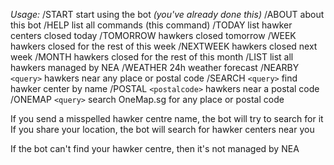 *Usage:*
/START start using the bot _(you've already done this)_
/ABOUT about this bot
/HELP list all commands (this command)
/TODAY list hawker centers closed today
/TOMORROW hawkers closed tomorrow
/WEEK hawkers closed for the rest of this week
/NEXTWEEK hawkers closed next week
/MONTH hawkers closed for the rest of this month
/LIST list all hawkers managed by NEA
/WEATHER 24h weather forecast
/NEARBY `<query>` hawkers near any place or postal code
/SEARCH `<query>` find hawker center by name
/POSTAL `<postalcode>` hawkers near a postal code
/ONEMAP `<query>` search OneMap.sg for any place or postal code

If you send a misspelled hawker centre name, the bot will try to search for it
If you share your location, the bot will search for hawker centers near you

If the bot can't find your hawker centre, then it's not managed by NEA
